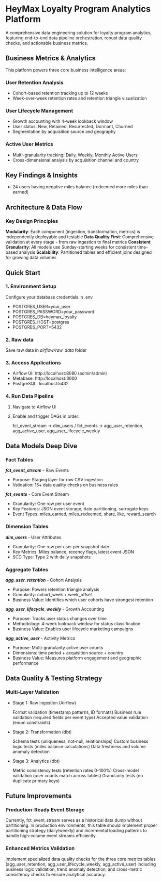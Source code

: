 # HeyMax Loyalty Program Analytics Platform

A comprehensive data engineering solution for loyalty program analytics, featuring end-to-end data pipeline orchestration, robust data quality checks, and actionable business metrics.

## Business Metrics & Analytics

This platform powers three core business intelligence areas:

### **User Retention Analysis**
- Cohort-based retention tracking up to 12 weeks
- Week-over-week retention rates and retention triangle visualization

### **User Lifecycle Management** 
- Growth accounting with 4-week lookback window
- User status: New, Retained, Resurrected, Dormant, Churned
- Segmentation by acquisition source and geography

### **Active User Metrics**
- Multi-granularity tracking: Daily, Weekly, Monthly Active Users
- Cross-dimensional analysis by acquisition channel and country

## Key Findings & Insights
- 24 users having negative miles balance (redeemed more miles than earned)


## Architecture & Data Flow


### Key Design Principles

**Modularity**: Each component (ingestion, transformation, metrics) is independently deployable and testable
**Data Quality First**: Comprehensive validation at every stage - from raw ingestion to final metrics
**Consistent Granularity**: All models use Sunday-starting weeks for consistent time-based analysis
**Scalability**: Partitioned tables and efficient joins designed for growing data volumes

## Quick Start

### 1. Environment Setup
Configure your database credentials in .env
- POSTGRES_USER=your_user
- POSTGRES_PASSWORD=your_password
- POSTGRES_DB=heymax_loyalty
- POSTGRES_HOST=postgres
- POSTGRES_PORT=5432

### 2. Raw data
Save raw data in *airflow/raw_data* folder

### 3. Access Applications
- Airflow UI: http://localhost:8080 (admin/admin)
- Metabase: http://localhost:3000
- PostgreSQL: localhost:5432

### 4. Run Data Pipeline
1. Navigate to Airflow UI
2. Enable and trigger DAGs in order:

    fct_event_stream -> dim_users / fct_events -> agg_user_retention, agg_active_user, agg_user_lifecycle_weekly



## Data Models Deep Dive
### Fact Tables
***fct_event_stream*** - Raw Events

- Purpose: Staging layer for raw CSV ingestion
- Validation: 15+ data quality checks on business rules

***fct_events*** - Core Event Stream

- Granularity: One row per user event
- Key Features: JSON event storage, date partitioning, surrogate keys
- Event Types: miles_earned, miles_redeemed, share, like, reward_search

### Dimension Tables
***dim_users*** - User Attributes

- Granularity: One row per user per snapshot date
- Key Metrics: Miles balance, recency flags, latest event JSON
- SCD Type: Type 2 with daily snapshots

### Aggregate Tables
***agg_user_retention*** - Cohort Analysis

- Purpose: Powers retention triangle analysis
- Granularity: cohort_week + week_offset
- Business Value: Identifies which user cohorts have strongest retention

***agg_user_lifecycle_weekly*** - Growth Accounting

- Purpose: Tracks user status changes over time
- Methodology: 4-week lookback window for status classification
- Business Value: Enables user lifecycle marketing campaigns

***agg_active_user*** - Activity Metrics

- Purpose: Multi-granularity active user counts
- Dimensions: time period + acquisition source + country
- Business Value: Measures platform engagement and geographic performance


## Data Quality & Testing Strategy
### Multi-Layer Validation
- Stage 1: Raw Ingestion (Airflow)

    Format validation (timestamp patterns, ID formats)
    Business rule validation (required fields per event type)
    Accepted value validation (enum constraints)

- Stage 2: Transformation (dbt)

    Schema tests (uniqueness, not-null, relationships)
    Custom business logic tests (miles balance calculations)
    Data freshness and volume anomaly detection

- Stage 3: Analytics (dbt)

    Metric consistency tests (retention rates 0-100%)
    Cross-model validation (user counts match across tables)
    Granularity tests (no duplicate primary keys)


## Future Improvements

### Production-Ready Event Storage
Currently, fct_event_stream serves as a historical data dump without partitioning. In production environments, this table should implement proper partitioning strategy (daily/weekly) and incremental loading patterns to handle high-volume event streams efficiently.

### Enhanced Metrics Validation
Implement specialized data quality checks for the three core metrics tables (agg_user_retention, agg_user_lifecycle_weekly, agg_active_user) including business logic validation, trend anomaly detection, and cross-metric consistency checks to ensure analytical accuracy.